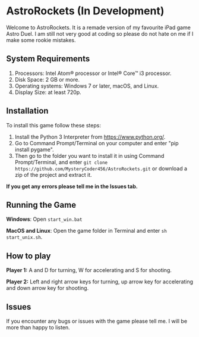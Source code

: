# AstroRockets (In Development)

Welcome to AstroRockets. It is a remade version of my favourite iPad game Astro Duel. I am still not very good at coding so please do not hate on me if I make some rookie mistakes.

## System Requirements

  1. Processors: Intel Atom® processor or Intel® Core™ i3 processor.
  2. Disk Space: 2 GB or more.
  3. Operating systems: Windows 7 or later, macOS, and Linux.
  4. Display Size: at least 720p.

## Installation

To install this game follow these steps:

  1. Install the Python 3 Interpreter from <https://www.python.org/>.
  2. Go to Command Prompt/Terminal on your computer and enter "pip install pygame".
  3. Then go to the folder you want to install it in using Command Prompt/Terminal, and enter `git clone https://github.com/MysteryCoder456/AstroRockets.git` or download a zip of the project and extract it.

**If you get any errors please tell me in the Issues tab.**

## Running the Game

**Windows**:
Open `start_win.bat`

**MacOS and Linux**:
Open the game folder in Terminal and enter `sh start_unix.sh`.

## How to play

**Player 1:**
A and D for turning, W for accelerating and S for shooting.

**Player 2:**
Left and right arrow keys for turning, up arrow key for accelerating and down arrow key for shooting.

## Issues

If you encounter any bugs or issues with the game please tell me. I will be more than happy to listen.

